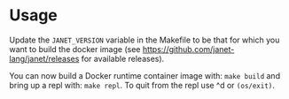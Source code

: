 # Usage

Update the `JANET_VERSION` variable in the Makefile to be that for which you want
to build the docker image (see https://github.com/janet-lang/janet/releases for available
releases).

You can now build a Docker runtime container image with: `make build` and bring up a repl with: `make repl`.
To quit from the repl use ^d or `(os/exit)`.
